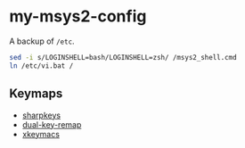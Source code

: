 # my-msys2-config

A backup of `/etc`.

```bash
sed -i s/LOGINSHELL=bash/LOGINSHELL=zsh/ /msys2_shell.cmd
ln /etc/vi.bat /
```

## Keymaps

- [sharpkeys](https://github.com/randyrants/sharpkeys)
- [dual-key-remap](https://github.com/ililim/dual-key-remap)
- [xkeymacs](https://github.com/fujieda/xkeymacs)
